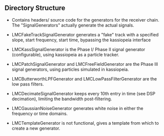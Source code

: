 Directory Structure
-------------------
*  Contains headers/ source code for the generators for the receiver chain. The "SignalGenerators" actually generate the actual signals. 

*  LMCFakeTrackSignalGenerator generates a "fake" track with a specified slope, start frequency, start time, bypassing the kassiopeia interface
*  LMCKassSignalGenerator is the Phase I/ Phase II signal generator (configurable), using kassiopeia as a particle tracker.
*  LMCPatchSignalGenerator and LMCFreeFieldGenerator are the Phase III signal generators, using particles simulated in kassiopeia. 
*  LMCButterworthLPFGenerator and LMCLowPassFilterGenerator are the low pass filters. 
*  LMCDecimateSignalGenerator keeps every 10th entry in time (see DSP decimation), limiting the bandwidth post-filtering.
*  LMCGaussianNoiseGenerator generates white noise in either the frequency or time domains. 
*  LMCTemplateGenerator is not functional, gives a template from which to create a new generator.
